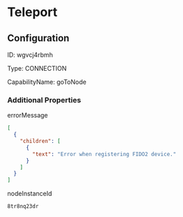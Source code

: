 # Teleport
## Configuration
ID:  wgvcj4rbmh

Type: CONNECTION 

CapabilityName: goToNode






### Additional Properties
errorMessage
```json 
[
  {
    "children": [
      {
        "text": "Error when registering FIDO2 device."
      }
    ]
  }
]
```


nodeInstanceId
```string 
8tr8nq23dr
```




